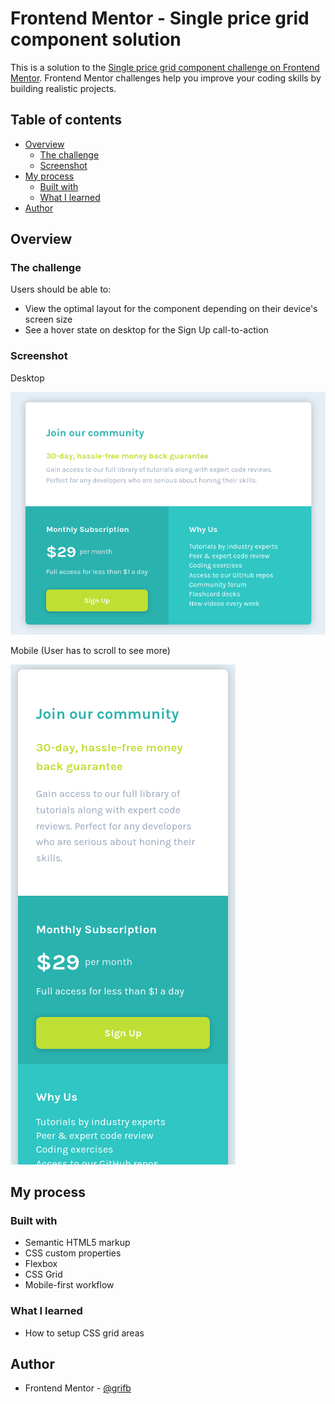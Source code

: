 # Frontend Mentor - Single price grid component solution

This is a solution to the [Single price grid component challenge on Frontend Mentor](https://www.frontendmentor.io/challenges/single-price-grid-component-5ce41129d0ff452fec5abbbc). Frontend Mentor challenges help you improve your coding skills by building realistic projects. 

## Table of contents

- [Overview](#overview)
  - [The challenge](#the-challenge)
  - [Screenshot](#screenshot)
- [My process](#my-process)
  - [Built with](#built-with)
  - [What I learned](#what-i-learned)
- [Author](#author)

## Overview

### The challenge

Users should be able to:

- View the optimal layout for the component depending on their device's screen size
- See a hover state on desktop for the Sign Up call-to-action

### Screenshot

Desktop

![](./solutiondesktop.png)

Mobile (User has to scroll to see more)

![](./solutionmobile.png)

## My process

### Built with

- Semantic HTML5 markup
- CSS custom properties
- Flexbox
- CSS Grid
- Mobile-first workflow

### What I learned

- How to setup CSS grid areas

## Author

- Frontend Mentor - [@grifb](https://www.frontendmentor.io/profile/grifb)
